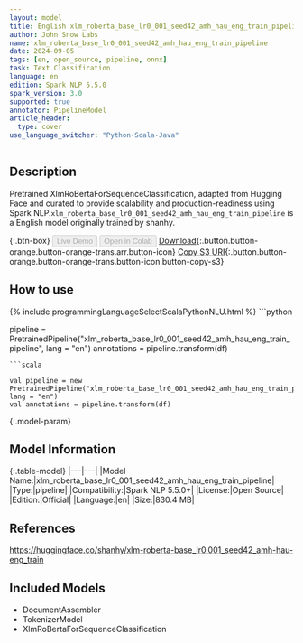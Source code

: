 ```yaml
---
layout: model
title: English xlm_roberta_base_lr0_001_seed42_amh_hau_eng_train_pipeline pipeline XlmRoBertaForSequenceClassification from shanhy
author: John Snow Labs
name: xlm_roberta_base_lr0_001_seed42_amh_hau_eng_train_pipeline
date: 2024-09-05
tags: [en, open_source, pipeline, onnx]
task: Text Classification
language: en
edition: Spark NLP 5.5.0
spark_version: 3.0
supported: true
annotator: PipelineModel
article_header:
  type: cover
use_language_switcher: "Python-Scala-Java"
---
```


## Description

Pretrained XlmRoBertaForSequenceClassification, adapted from Hugging Face and curated to provide scalability and production-readiness using Spark NLP.`xlm_roberta_base_lr0_001_seed42_amh_hau_eng_train_pipeline` is a English model originally trained by shanhy.

{:.btn-box}
<button class="button button-orange" disabled>Live Demo</button>
<button class="button button-orange" disabled>Open in Colab</button>
[Download](https://s3.amazonaws.com/auxdata.johnsnowlabs.com/public/models/xlm_roberta_base_lr0_001_seed42_amh_hau_eng_train_pipeline_en_5.5.0_3.0_1725530105915.zip){:.button.button-orange.button-orange-trans.arr.button-icon}
[Copy S3 URI](s3://auxdata.johnsnowlabs.com/public/models/xlm_roberta_base_lr0_001_seed42_amh_hau_eng_train_pipeline_en_5.5.0_3.0_1725530105915.zip){:.button.button-orange.button-orange-trans.button-icon.button-copy-s3}

## How to use



<div class="tabs-box" markdown="1">
{% include programmingLanguageSelectScalaPythonNLU.html %}
```python

pipeline = PretrainedPipeline("xlm_roberta_base_lr0_001_seed42_amh_hau_eng_train_pipeline", lang = "en")
annotations =  pipeline.transform(df)   

```
```scala

val pipeline = new PretrainedPipeline("xlm_roberta_base_lr0_001_seed42_amh_hau_eng_train_pipeline", lang = "en")
val annotations = pipeline.transform(df)

```
</div>

{:.model-param}
## Model Information

{:.table-model}
|---|---|
|Model Name:|xlm_roberta_base_lr0_001_seed42_amh_hau_eng_train_pipeline|
|Type:|pipeline|
|Compatibility:|Spark NLP 5.5.0+|
|License:|Open Source|
|Edition:|Official|
|Language:|en|
|Size:|830.4 MB|

## References

https://huggingface.co/shanhy/xlm-roberta-base_lr0.001_seed42_amh-hau-eng_train

## Included Models

- DocumentAssembler
- TokenizerModel
- XlmRoBertaForSequenceClassification